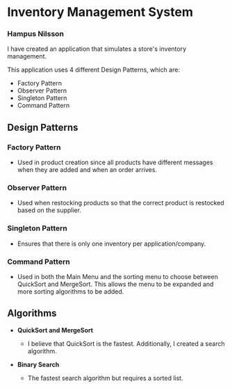 # Inventory Management System
### Hampus Nilsson
I have created an application that simulates a store's inventory management.

This application uses 4 different Design Patterns, which are:
- Factory Pattern
- Observer Pattern
- Singleton Pattern
- Command Pattern

## Design Patterns

### Factory Pattern
- Used in product creation since all products have different messages when they are added and when an order arrives.

### Observer Pattern
- Used when restocking products so that the correct product is restocked based on the supplier.

### Singleton Pattern
- Ensures that there is only one inventory per application/company.

### Command Pattern
- Used in both the Main Menu and the sorting menu to choose between QuickSort and MergeSort. This allows the menu to be expanded and more sorting algorithms to be added.

## Algorithms

- **QuickSort and MergeSort**
  - I believe that QuickSort is the fastest. Additionally, I created a search algorithm.

- **Binary Search**
  - The fastest search algorithm but requires a sorted list.
